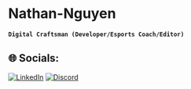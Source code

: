 # Nathan-Nguyen

**`Digital Craftsman (Developer/Esports Coach/Editor)`**


## 🌐 Socials:
[![LinkedIn](https://img.shields.io/badge/LinkedIn-%230077B5.svg?logo=linkedin&logoColor=white)](https://linkedin.com/in/nathan-nguyen-frosty) [![Discord](https://img.shields.io/badge/Discord-%237289DA.svg?logo=discord&logoColor=white)](https://discord.gg/7nGzScCMN5) 


